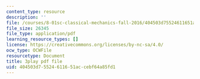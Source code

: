 ```yaml
---
content_type: resource
description: ''
file: /courses/8-01sc-classical-mechanics-fall-2016/404503d75524611651accebf64a85fd1_NBOL5X13UFY.pdf
file_size: 26345
file_type: application/pdf
learning_resource_types: []
license: https://creativecommons.org/licenses/by-nc-sa/4.0/
ocw_type: OCWFile
resourcetype: Document
title: 3play pdf file
uid: 404503d7-5524-6116-51ac-cebf64a85fd1
---
```

